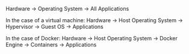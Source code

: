 Hardware -> Operating System -> All Applications

In the case of a virtual machine:
Hardware -> Host Operating System -> Hypervisor -> Guest OS -> Applications

In the case of Docker:
Hardware -> Host Operating System -> Docker Engine -> Containers -> Applications

